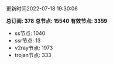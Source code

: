 更新时间2022-07-18 19:30:06

**总订阅: 378**
**总节点: 15540**
**有效节点: 3359**
- ss节点: 1040
- ssr节点: 13
- v2ray节点: 1973
- trojan节点: 333
